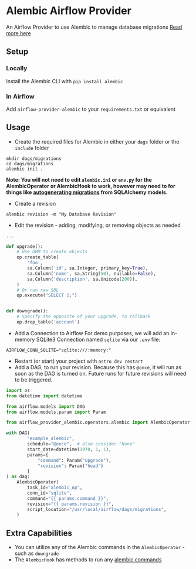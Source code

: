 # Alembic Airflow Provider
An Airflow Provider to use Alembic to manage database migrations
[Read more here](https://alembic.sqlalchemy.org/en/latest/)

## Setup
### Locally
Install the Alembic CLI with `pip install alembic`

### In Airflow
Add `airflow-provider-alembic` to your `requirements.txt` or equivalent

## Usage
- Create the required files for Alembic in either your `dags` folder or the `include` folder
```shell
mkdir dags/migrations
cd dags/migrations
alembic init .
```
**Note: You will not need to edit `alembic.ini` or `env.py` for the AlembicOperator or AlembicHook to work, however may need to for things like [autogenerating migrations](https://alembic.sqlalchemy.org/en/latest/autogenerate.html) from SQLAlchemy models.**

- Create a revision
```shell
alembic revision -m "My Database Revision"
```
- Edit the revision - adding, modifying, or removing objects as needed

```python
...

def upgrade():
    # Use ORM to create objects
    op.create_table(
        'foo',
        sa.Column('id', sa.Integer, primary_key=True),
        sa.Column('name', sa.String(50), nullable=False),
        sa.Column('description', sa.Unicode(200)),
    )
    # Or run raw SQL
    op.execute("SELECT 1;")


def downgrade():
    # Specify the opposite of your upgrade, to rollback
    op.drop_table('account')
```

- Add a Connection to Airflow 
For demo purposes, we will add an in-memory SQLite3 Connection named `sqlite` via our `.env` file:
```dotenv
AIRFLOW_CONN_SQLITE="sqlite:///:memory:"
```
- Restart (or start) your project with `astro dev restart`
- Add a DAG, to run your revision. Because this has `@once`, it will run as soon as the DAG is turned on. Future runs for future revisions will need to be triggered. 
```python
import os
from datetime import datetime

from airflow.models import DAG
from airflow.models.param import Param

from airflow_provider_alembic.operators.alembic import AlembicOperator

with DAG(
        "example_alembic",
        schedule="@once",  # also consider "None"
        start_date=datetime(1970, 1, 1),
        params={
            "command": Param("upgrade"),
            "revision": Param("head")
        }
) as dag:
    AlembicOperator(
        task_id="alembic_op",
        conn_id="sqlite",
        command="{{ params.command }}",
        revision="{{ params.revision }}",
        script_location="/usr/local/airflow/dags/migrations",
    )
```
## Extra Capabilities
- You can utilize any of the Alembic commands in the `AlembicOperator` - such as `downgrade`
- The `AlembicHook` has methods to run any [alembic commands](https://alembic.sqlalchemy.org/en/latest/api/commands.html)

